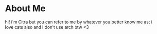 # About Me

hi! i'm Citra but you can refer to me by whatever you better know me as;
i love cats also and i don't use arch btw <3
